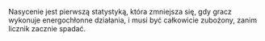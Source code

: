 Nasycenie jest pierwszą statystyką, która zmniejsza się, gdy gracz wykonuje energochłonne działania, i musi być całkowicie zubożony, zanim licznik zacznie spadać.